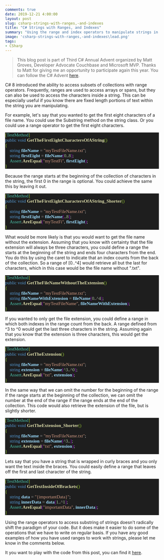 ```yaml
---
comments: true
date: 2019-12-21 4:00:00
layout: post
slug: csharp-strings-with-ranges,-and-indexes
title: "C# Strings with Ranges, and Indexes"
summary: "Using the range and index operators to manipulate strings in C#8"
image: 'csharp-strings-with-ranges,-and-indexes\lead.png' 
tags:
- CSharp
---
```


>  This blog post is part of Third C# Annual Advent organized by Matt Groves, Developer Advocate Couchbase and Microsoft MVP. Thanks to Matt for giving me an opportunity to participate again this year. You can follow the C# Advent [here](https://crosscuttingconcerns.com/). 

C# 8 introduced the ability to access subsets of collections with range operators. Frequently, ranges are used to access arrays or spans, but they can also be used to access the characters inside a string. This can be especially useful if you know there are fixed length portions of text within the string you are manipulating. 

For example, let's say that you wanted to get the first eight characters of a file name. You could use the Substring method on the string class. Or you could use a range operator to get the first eight characters. 

<pre style="font-family:InputMono;font-size:15px;color:gainsboro;background:#1e1e1e;"><span style="color:yellowgreen;">[</span><span style="color:#4ec9b0;">TestMethod</span><span style="color:yellowgreen;">]</span>
<span style="color:#569cd6;">public</span>&nbsp;<span style="color:#569cd6;">void</span>&nbsp;<span style="font-weight:bold;color:#dcdcaa;">GetTheFirstEightCharactersOfAString</span><span style="color:yellowgreen;">()</span>
<span style="color:yellowgreen;">{</span>
&nbsp;&nbsp;&nbsp;&nbsp;<span style="color:#569cd6;">string</span>&nbsp;<span style="font-weight:bold;color:#9cdcfe;">fileName</span>&nbsp;<span style="color:#b4b4b4;">=</span>&nbsp;<span style="color:#d69d85;">&quot;myTestFileName.txt&quot;</span>;
&nbsp;&nbsp;&nbsp;&nbsp;<span style="color:#569cd6;">string</span>&nbsp;<span style="font-weight:bold;color:#9cdcfe;">firstEight</span>&nbsp;<span style="color:#b4b4b4;">=</span>&nbsp;<span style="font-weight:bold;color:#9cdcfe;">fileName</span><span style="color:darkviolet;">[</span><span style="color:#b5cea8;">0</span>..<span style="color:#b5cea8;">8</span><span style="color:darkviolet;">]</span>;
&nbsp;&nbsp;&nbsp;&nbsp;<span style="color:#4ec9b0;">Assert</span><span style="color:#b4b4b4;">.</span><span style="font-weight:bold;color:#dcdcaa;">AreEqual</span><span style="color:darkviolet;">(</span><span style="color:#d69d85;">&quot;myTestFi&quot;</span>,&nbsp;<span style="font-weight:bold;color:#9cdcfe;">firstEight</span><span style="color:darkviolet;">)</span>;
<span style="color:yellowgreen;">}</span>
</pre>

Because the range starts at the beginning of the collection of characters in the string, the first 0 in the range is optional. You could achieve the same this by leaving it out. 

<pre style="font-family:InputMono;font-size:15px;color:gainsboro;background:#1e1e1e;"><span style="color:yellowgreen;">[</span><span style="color:#4ec9b0;">TestMethod</span><span style="color:yellowgreen;">]</span>
<span style="color:#569cd6;">public</span>&nbsp;<span style="color:#569cd6;">void</span>&nbsp;<span style="font-weight:bold;color:#dcdcaa;">GetTheFirstEightCharactersOfAString_Shorter</span><span style="color:yellowgreen;">()</span>
<span style="color:yellowgreen;">{</span>
&nbsp;&nbsp;&nbsp;&nbsp;<span style="color:#569cd6;">string</span>&nbsp;<span style="font-weight:bold;color:#9cdcfe;">fileName</span>&nbsp;<span style="color:#b4b4b4;">=</span>&nbsp;<span style="color:#d69d85;">&quot;myTestFileName.txt&quot;</span>;
&nbsp;&nbsp;&nbsp;&nbsp;<span style="color:#569cd6;">string</span>&nbsp;<span style="font-weight:bold;color:#9cdcfe;">firstEight</span>&nbsp;<span style="color:#b4b4b4;">=</span>&nbsp;<span style="font-weight:bold;color:#9cdcfe;">fileName</span><span style="color:darkviolet;">[</span>..<span style="color:#b5cea8;">8</span><span style="color:darkviolet;">]</span>;
&nbsp;&nbsp;&nbsp;&nbsp;<span style="color:#4ec9b0;">Assert</span><span style="color:#b4b4b4;">.</span><span style="font-weight:bold;color:#dcdcaa;">AreEqual</span><span style="color:darkviolet;">(</span><span style="color:#d69d85;">&quot;myTestFi&quot;</span>,&nbsp;<span style="font-weight:bold;color:#9cdcfe;">firstEight</span><span style="color:darkviolet;">)</span>;
<span style="color:yellowgreen;">}</span>
</pre>

What would be more likely is that you would want to get the file name without the extension. Assuming that you know with certainty that the file extension will always be three characters, you could define a range the starts at the beginning of the string and ends four characters from the end. You do this by using the caret to indicate that an index counts from the back of the collection. So a range of [0..^4] would retrieve all but the last for characters, which in this case would be the file name without ".txt".

<pre style="font-family:InputMono;font-size:15px;color:gainsboro;background:#1e1e1e;"><span style="color:yellowgreen;">[</span><span style="color:#4ec9b0;">TestMethod</span><span style="color:yellowgreen;">]</span>
<span style="color:#569cd6;">public</span>&nbsp;<span style="color:#569cd6;">void</span>&nbsp;<span style="font-weight:bold;color:#dcdcaa;">GetTheFileNameWithoutTheExtension</span><span style="color:yellowgreen;">()</span>
<span style="color:yellowgreen;">{</span>
&nbsp;&nbsp;&nbsp;&nbsp;<span style="color:#569cd6;">string</span>&nbsp;<span style="font-weight:bold;color:#9cdcfe;">fileName</span>&nbsp;<span style="color:#b4b4b4;">=</span>&nbsp;<span style="color:#d69d85;">&quot;myTestFileName.txt&quot;</span>;
&nbsp;&nbsp;&nbsp;&nbsp;<span style="color:#569cd6;">string</span>&nbsp;<span style="font-weight:bold;color:#9cdcfe;">fileNameWithExtension</span>&nbsp;<span style="color:#b4b4b4;">=</span>&nbsp;<span style="font-weight:bold;color:#9cdcfe;">fileName</span><span style="color:darkviolet;">[</span><span style="color:#b5cea8;">0</span>..<span style="color:#b4b4b4;">^</span><span style="color:#b5cea8;">4</span><span style="color:darkviolet;">]</span>;
&nbsp;&nbsp;&nbsp;&nbsp;<span style="color:#4ec9b0;">Assert</span><span style="color:#b4b4b4;">.</span><span style="font-weight:bold;color:#dcdcaa;">AreEqual</span><span style="color:darkviolet;">(</span><span style="color:#d69d85;">&quot;myTestFileName&quot;</span>,&nbsp;<span style="font-weight:bold;color:#9cdcfe;">fileNameWithExtension</span><span style="color:darkviolet;">)</span>;
<span style="color:yellowgreen;">}</span></pre>

If you wanted to only get the file extension, you could define a range in which both indexes in the range count from the back. A range defined from ^3 to ^0 would get the last three characters in the string. Assuming again that you know that the extension is three characters, this would get the extension. 

<pre style="font-family:InputMono;font-size:15px;color:gainsboro;background:#1e1e1e;"><span style="color:yellowgreen;">[</span><span style="color:#4ec9b0;">TestMethod</span><span style="color:yellowgreen;">]</span>
<span style="color:#569cd6;">public</span>&nbsp;<span style="color:#569cd6;">void</span>&nbsp;<span style="font-weight:bold;color:#dcdcaa;">GetTheExtension</span><span style="color:yellowgreen;">()</span>
<span style="color:yellowgreen;">{</span>
&nbsp;&nbsp;&nbsp;&nbsp;<span style="color:#569cd6;">string</span>&nbsp;<span style="font-weight:bold;color:#9cdcfe;">fileName</span>&nbsp;<span style="color:#b4b4b4;">=</span>&nbsp;<span style="color:#d69d85;">&quot;myTestFileName.txt&quot;</span>;
&nbsp;&nbsp;&nbsp;&nbsp;<span style="color:#569cd6;">string</span>&nbsp;<span style="font-weight:bold;color:#9cdcfe;">extension</span>&nbsp;<span style="color:#b4b4b4;">=</span>&nbsp;<span style="font-weight:bold;color:#9cdcfe;">fileName</span><span style="color:darkviolet;">[</span><span style="color:#b4b4b4;">^</span><span style="color:#b5cea8;">3</span>..<span style="color:#b4b4b4;">^</span><span style="color:#b5cea8;">0</span><span style="color:darkviolet;">]</span>;
&nbsp;&nbsp;&nbsp;&nbsp;<span style="color:#4ec9b0;">Assert</span><span style="color:#b4b4b4;">.</span><span style="font-weight:bold;color:#dcdcaa;">AreEqual</span><span style="color:darkviolet;">(</span><span style="color:#d69d85;">&quot;txt&quot;</span>,&nbsp;<span style="font-weight:bold;color:#9cdcfe;">extension</span><span style="color:darkviolet;">)</span>;
<span style="color:yellowgreen;">}</span>
</pre>

In the same way that we can omit the number for the beginning of the range if the range starts at the beginning of the collection, we can omit the number at the end of the range if the range ends at the end of the collection. This code would also retrieve the extension of the file, but is slightly shorter. 

<pre style="font-family:InputMono;font-size:15px;color:gainsboro;background:#1e1e1e;"><span style="color:yellowgreen;">[</span><span style="color:#4ec9b0;">TestMethod</span><span style="color:yellowgreen;">]</span>
<span style="color:#569cd6;">public</span>&nbsp;<span style="color:#569cd6;">void</span>&nbsp;<span style="font-weight:bold;color:#dcdcaa;">GetTheExtension_Shorter</span><span style="color:yellowgreen;">()</span>
<span style="color:yellowgreen;">{</span>
&nbsp;&nbsp;&nbsp;&nbsp;<span style="color:#569cd6;">string</span>&nbsp;<span style="font-weight:bold;color:#9cdcfe;">fileName</span>&nbsp;<span style="color:#b4b4b4;">=</span>&nbsp;<span style="color:#d69d85;">&quot;myTestFileName.txt&quot;</span>;
&nbsp;&nbsp;&nbsp;&nbsp;<span style="color:#569cd6;">string</span>&nbsp;<span style="font-weight:bold;color:#9cdcfe;">extension</span>&nbsp;<span style="color:#b4b4b4;">=</span>&nbsp;<span style="font-weight:bold;color:#9cdcfe;">fileName</span><span style="color:darkviolet;">[</span><span style="color:#b4b4b4;">^</span><span style="color:#b5cea8;">3</span>..<span style="color:darkviolet;">]</span>;
&nbsp;&nbsp;&nbsp;&nbsp;<span style="color:#4ec9b0;">Assert</span><span style="color:#b4b4b4;">.</span><span style="font-weight:bold;color:#dcdcaa;">AreEqual</span><span style="color:darkviolet;">(</span><span style="color:#d69d85;">&quot;txt&quot;</span>,&nbsp;<span style="font-weight:bold;color:#9cdcfe;">extension</span><span style="color:darkviolet;">)</span>;
<span style="color:yellowgreen;">}</span>
</pre>

Lets say that you have a string that is wrapped in curly braces and you only want the text inside the braces. You could easily define a range that leaves off the first and last character of the string. 

<pre style="font-family:InputMono;font-size:15px;color:gainsboro;background:#1e1e1e;"><span style="color:yellowgreen;">[</span><span style="color:#4ec9b0;">TestMethod</span><span style="color:yellowgreen;">]</span>
<span style="color:#569cd6;">public</span>&nbsp;<span style="color:#569cd6;">void</span>&nbsp;<span style="font-weight:bold;color:#dcdcaa;">GetTextInsideOfBrackets</span><span style="color:yellowgreen;">()</span>
<span style="color:yellowgreen;">{</span>
&nbsp;&nbsp;&nbsp;&nbsp;<span style="color:#569cd6;">string</span>&nbsp;<span style="font-weight:bold;color:#9cdcfe;">data</span>&nbsp;<span style="color:#b4b4b4;">=</span>&nbsp;<span style="color:#d69d85;">&quot;{importantData}&quot;</span>;
&nbsp;&nbsp;&nbsp;&nbsp;<span style="color:#569cd6;">string</span>&nbsp;<span style="font-weight:bold;color:#9cdcfe;">innerData</span>&nbsp;<span style="color:#b4b4b4;">=</span>&nbsp;<span style="font-weight:bold;color:#9cdcfe;">data</span><span style="color:darkviolet;">[</span><span style="color:#b5cea8;">1</span>..<span style="color:#b4b4b4;">^</span><span style="color:#b5cea8;">1</span><span style="color:darkviolet;">]</span>;
&nbsp;&nbsp;&nbsp;&nbsp;<span style="color:#4ec9b0;">Assert</span><span style="color:#b4b4b4;">.</span><span style="font-weight:bold;color:#dcdcaa;">AreEqual</span><span style="color:darkviolet;">(</span><span style="color:#d69d85;">&quot;importantData&quot;</span>,&nbsp;<span style="font-weight:bold;color:#9cdcfe;">innerData</span><span style="color:darkviolet;">)</span>;
<span style="color:yellowgreen;">}</span>
</pre>

Using the range operators to access substring of strings doesn't radically shift the paradigm of your code. But it does make it easier to do some of the operations that we have to write on regular basis. If you have any good examples of how you have used ranges to work with strings, please let me know in the comments below. 

It you want to play with the code from this post, you can find it [here](https://github.com/pottereric/CSharpStringsRangesAndIndexes).